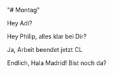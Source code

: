 "# Montag" 

Hey Adi?

Hey Philip, alles klar bei Dir?

Ja, Arbeit beendet jetzt CL

Endlich, Hala Madrid!
Bist noch da?

